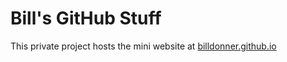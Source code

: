 Bill's GitHub Stuff
===============

This private project hosts the mini website at <a href=billdonner.github.io>billdonner.github.io</a>




